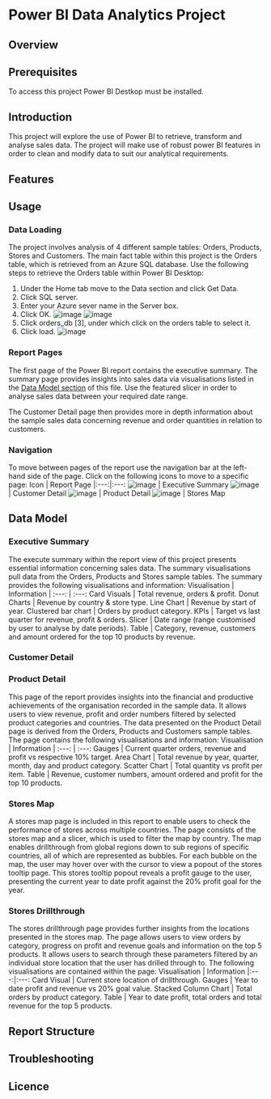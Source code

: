 # Power BI Data Analytics Project

## Overview

## Prerequisites
To access this project Power BI Destkop must be installed.

## Introduction
This project will explore the use of Power BI to retrieve, transform and analyse sales data. The project will make use of robust power BI features in order to clean and modify data to suit our analytical requirements.

## Features

## Usage

### Data Loading
The project involves analysis of 4 different sample tables: Orders, Products, Stores and Customers. The main fact table within this project is the Orders table, which is retrieved from an Azure SQL database.
Use the following steps to retrieve the Orders table within Power BI Desktop:
1. Under the Home tab move to the Data section and click Get Data.
2. Click SQL server.
3. Enter your Azure sever name in the Server box.
4. Click OK.  ![image](https://github.com/julienhvillemur/data-analytics-power-bi-report378/assets/146137268/defac103-9a00-4658-81dd-d473b4e29549)  ![image](https://github.com/julienhvillemur/data-analytics-power-bi-report378/assets/146137268/48524f0d-aeb6-40cb-a48e-b09b97899da9)
5. Click orders_db [3], under which click on the orders table to select it.
6. Click load.  ![image](https://github.com/julienhvillemur/data-analytics-power-bi-report378/assets/146137268/c9ff280f-87cb-4bf0-a9ee-d488a769ff96)
   
### Report Pages
The first page of the Power BI report contains the executive summary. The summary page provides insights into sales data via visualisations listed in the [Data Model section](#Data-Model) of this file. Use the featured slicer in order to analyse sales data between your required date range.

The Customer Detail page then provides more in depth information about the sample sales data concerning revenue and order quantities in relation to customers.

### Navigation
To move between pages of the report use the navigation bar at the left-hand side of the page.
Click on the following icons to move to a specific page:
Icon | Report Page
|:---:|:---:
![image](https://github.com/julienhvillemur/data-analytics-power-bi-report378/assets/146137268/a704d4f0-11fb-4221-9353-7f2ed3ff857a) | Executive Summary
![image](https://github.com/julienhvillemur/data-analytics-power-bi-report378/assets/146137268/20fb3cc6-2ae4-4980-987b-d18d1ee86e35) | Customer Detail
![image](https://github.com/julienhvillemur/data-analytics-power-bi-report378/assets/146137268/be8c1769-940b-4b9c-ab2a-bba5f61c3682) | Product Detail
![image](https://github.com/julienhvillemur/data-analytics-power-bi-report378/assets/146137268/6d4f76c0-6d2a-4b9b-b82a-41983517781c) | Stores Map

## Data Model
### Executive Summary
The execute summary within the report view of this project presents essential information concerning sales data. The summary visualisations pull data from the Orders, Products and Stores sample tables. The summary provides the following visualisations and information:
Visualisation | Information
| :---: | :---: 
Card Visuals | Total revenue, orders & profit.
Donut Charts | Revenue by country & store type.
Line Chart | Revenue by start of year.
Clustered bar chart | Orders by product category.
KPIs | Target vs last quarter for revenue, profit & orders.
Slicer | Date range (range customised by user to analyse by date periods).
Table | Category, revenue, customers and amount ordered for the top 10 products by revenue.

### Customer Detail


### Product Detail
This page of the report provides insights into the financial and productive achievements of the organisation recorded in the sample data. It allows users to view revenue, profit and order numbers filtered by selected product categories and countries. The data presented on the Product Detail page is derived from the Orders, Products and Customers sample tables. The page contains the following visualisations and information:
Visualisation | Information
| :---: | :---: 
Gauges | Current quarter orders, revenue and profit vs respective 10% target.
Area Chart | Total revenue by year, quarter, month, day and product category.
Scatter Chart | Total quantity vs profit per item.
Table | Revenue, customer numbers, amount ordered and profit for the top 10 products.

### Stores Map
A stores map page is included in this report to enable users to check the performance of stores across multiple countries. The page consists of the stores map and a slicer, which is used to filter the map by country. The map enables drillthrough from global regions down to sub regions of specific countries, all of which are represented as bubbles. For each bubble on the map, the user may hover over with the cursor to view a popout of the stores tooltip page. This stores tooltip popout reveals a profit gauge to the user, presenting the current year to date profit against the 20% profit goal for the year.

### Stores Drillthrough
The stores drillthrough page provides further insights from the locations presented in the stores map. The page allows users to view orders by category, progress on profit and revenue goals and information on the top 5 products. It allows users to search through these parameters filtered by an individual store location that the user has drilled through to. The following visualisations are contained within the page:
Visualisation | Information
|:---:|:---:
Card Visual | Current store location of drillthrough.
Gauges | Year to date profit and revenue vs 20% goal value.
Stacked Column Chart | Total orders by product category.
Table | Year to date profit, total orders and total revenue for the top 5 products.

## Report Structure

## Troubleshooting

## Licence
